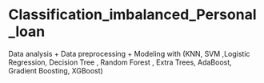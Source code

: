 # Classification_imbalanced_Personal_loan
Data analysis + Data preprocessing + Modeling with (KNN, SVM ,Logistic Regression, Decision Tree , Random Forest , Extra Trees, AdaBoost, Gradient Boosting,  XGBoost)
